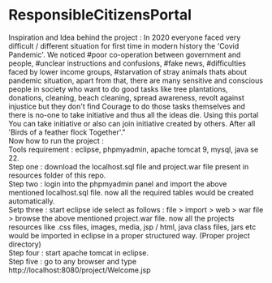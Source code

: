 # ResponsibleCitizensPortal
Inspiration and Idea behind the project : In 2020 everyone faced very difficult / different situation for first time in modern history the 'Covid Pandemic'. We noticed #poor co-operation between government and people, #unclear instructions and confusions, #fake news, #difficulties faced by lower income groups, #starvation of stray animals thats about pandemic situation, apart from that, there are many sensitive and conscious people in society who want to do good tasks like tree plantations, donations, cleaning, beach cleaning, spread awareness, revolt against injustice but they don't find Courage to do those tasks themselves and there is no-one to take initiative and thus all the ideas die. Using this portal You can take initiative or also can join initiative created by others. After all 'Birds of a feather flock Together'."  
Now how to run the project :  
Tools requirement : eclipse, phpmyadmin, apache tomcat 9, mysql, java se 22.  
Step one : download the localhost.sql file and project.war file present in resources folder of this repo.  
Step two : login into the phpmyadmin panel and import the above mentioned localhost.sql file. now all the required tables would be created automatically.  
Setp three : start eclipse ide select as follows : file > import > web > war file > browse the above mentioned project.war file. now all the projects resources like .css files, images, media, jsp / html, java class files, jars etc would be imported in eclipse in a proper structured way. (Proper project directory)  
Step four : start apache tomcat in eclipse.  
Step five : go to any browser and type http://localhost:8080/project/Welcome.jsp  
